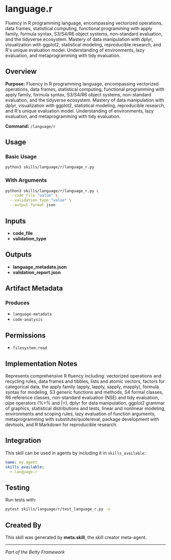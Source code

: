 # language.r

Fluency in R programming language, encompassing vectorized operations, data frames, statistical computing, functional programming with apply family, formula syntax, S3/S4/R6 object systems, non-standard evaluation, and the tidyverse ecosystem. Mastery of data manipulation with dplyr, visualization with ggplot2, statistical modeling, reproducible research, and R's unique evaluation model. Understanding of environments, lazy evaluation, and metaprogramming with tidy evaluation.

## Overview

**Purpose:** Fluency in R programming language, encompassing vectorized operations, data frames, statistical computing, functional programming with apply family, formula syntax, S3/S4/R6 object systems, non-standard evaluation, and the tidyverse ecosystem. Mastery of data manipulation with dplyr, visualization with ggplot2, statistical modeling, reproducible research, and R's unique evaluation model. Understanding of environments, lazy evaluation, and metaprogramming with tidy evaluation.

**Command:** `/language/r`

## Usage

### Basic Usage

```bash
python3 skills/language/r/language_r.py
```

### With Arguments

```bash
python3 skills/language/r/language_r.py \
  --code_file "value" \
  --validation_type "value" \
  --output-format json
```

## Inputs

- **code_file**
- **validation_type**

## Outputs

- **language_metadata.json**
- **validation_report.json**

## Artifact Metadata

### Produces

- `language-metadata`
- `code-analysis`

## Permissions

- `filesystem:read`

## Implementation Notes

Represents comprehensive R fluency including: vectorized operations and recycling rules, data frames and tibbles, lists and atomic vectors, factors for categorical data, the apply family (apply, lapply, sapply, mapply), formula syntax for modeling, S3 generic functions and methods, S4 formal classes, R6 reference classes, non-standard evaluation (NSE) and tidy evaluation, pipe operators (%>% and |>), dplyr for data manipulation, ggplot2 grammar of graphics, statistical distributions and tests, linear and nonlinear modeling, environments and scoping rules, lazy evaluation of function arguments, metaprogramming with substitute/quote/eval, package development with devtools, and R Markdown for reproducible research.

## Integration

This skill can be used in agents by including it in `skills_available`:

```yaml
name: my.agent
skills_available:
  - language.r
```

## Testing

Run tests with:

```bash
pytest skills/language/r/test_language_r.py -v
```

## Created By

This skill was generated by **meta.skill**, the skill creator meta-agent.

---

*Part of the Betty Framework*

